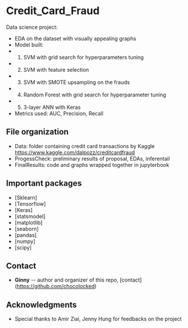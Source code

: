 # Credit_Card_Fraud

Data science project:

* EDA on the dataset with visually appealing graphs 
* Model built: 
* 1. SVM with grid search for hyperparameters tuning
* 2. SVM with feature selection
* 3. SVM with SMOTE upsampling on the frauds
* 4. Random Forest with grid search for hyperparameter tuning
* 5. 3-layer ANN with Keras
* Metrics used: AUC, Precision, Recall 


## File organization

* Data: folder containing credit card transactions by Kaggle <https://www.kaggle.com/dalpozz/creditcardfraud> 
* ProgessCheck: preliminary results of proposal, EDAs, inferentail
* FinalResults: code and graphs wrapped together in jupyterbook 

## Important packages

* [Sklearn]
* [Tensorflow]
* [Keras] 
* [statsmodel]
* [matplotlib]
* [seaborn]
* [pandas]
* [numpy]
* [scipy]


## Contact

* **Ginny** -- author and organizer of this repo, [contact] (https://github.com/chocolocked)


## Acknowledgments

* Special thanks to Amir Ziai, Jenny Hung for feedbacks on the project 
